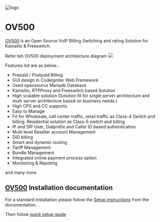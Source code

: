 ![logo](https://openvoips.org/v2/wp-content/uploads/2019/07/header.png)
# OV500

<a href="https://ov500.openvoips.org/">OV500</a> is an Open Source VoIP Billing Switching and rating Solution for Kamailio & Freeswitch. 

Refer teh OV500 deployment architecture diagram 
![](https://github.com/openvoips/OV500/blob/master/config/images/OV500%20Billing%20%26%20Routing%20VoIP%20Solution.jpg)

Features list are as below...

- Prepaid / Postpaid Billing
- GUI design in CodeIgniter Web Framework
- Used opensource  Mariadb Database
- Kamailio, RTPProxy and Freeswitch based Solution
- High scalable solution (Solution fit for single server architecture and multi server architecture based on business needs.)
- High CPS and CC supports.
- Easy to Manage
- Fit for Wholesale, call center traffic, retail traffic as Class-4 Switch and billing. Residential solution as Class-5 switch and billing
- IP and SIP User, Dialprefix and Caller ID based authentication
- Multi level Reseller account Management
- DID billing
- Smart and dynamic routing
- Tariff Management
- Bundle Management  
- Integrated online payment process option
- Monitoring & Repoting 

and many more

<a href="https://ov500.openvoips.org/">OV500</a> Installation documentation
--------------------------
For a standard installation please follow the <a href="https://ov500.openvoips.org/documentation/installation/">Setup instructions</a>
from the documentation.

Then follow <a href="https://ov500.openvoips.org/documentation/ov500-switch-user-guide/ov500-switch-login-page/">quick setup guide</a>

